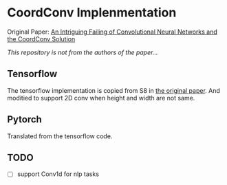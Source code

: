 # CoordConv Implenmentation
Original Paper: [An Intriguing Failing of Convolutional Neural Networks and the CoordConv Solution][original paper]

*This repository is not from the authors of the paper...*

[original paper]: http://arxiv.org/abs/1807.03247

## Tensorflow
The tensorflow implementation is copied from S8 in [the original paper][original paper]. And moditied to support 2D conv when height and width are not same.

## Pytorch
Translated from the tensorflow code.

## TODO
- [ ] support Conv1d for nlp tasks
